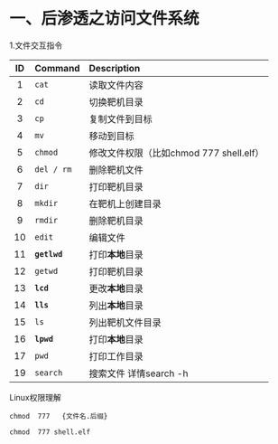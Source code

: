 # 一、后渗透之访问文件系统

1.文件交互指令

|  ID  | Command      | Description                             |
| :--: | :----------- | :-------------------------------------- |
|  1   | `cat`        | 读取文件内容                            |
|  2   | `cd`         | 切换靶机目录                            |
|  3   | `cp`         | 复制文件到目标                          |
|  4   | `mv`         | 移动到目标                              |
|  5   | `chmod`      | 修改文件权限（比如chmod 777 shell.elf） |
|  6   | `del / rm`   | 删除靶机文件                            |
|  7   | `dir`        | 打印靶机目录                            |
|  8   | `mkdir`      | 在靶机上创建目录                        |
|  9   | `rmdir`      | 删除靶机目录                            |
|  10  | `edit`       | 编辑文件                                |
|  11  | **`getlwd`** | 打印**本地**目录                        |
|  12  | `getwd`      | 打印靶机目录                            |
|  13  | **`lcd`**    | 更改**本地**目录                        |
|  14  | **`lls`**    | 列出**本地**目录                        |
|  15  | `ls`         | 列出靶机文件目录                        |
|  16  | **`lpwd`**   | 打印**本地**目录                        |
|  17  | `pwd`        | 打印工作目录                            |
|  19  | `search`     | 搜索文件 详情search -h                  |

Linux权限理解

```
chmod  777   {文件名.后缀}
```

`chmod  777 shell.elf`